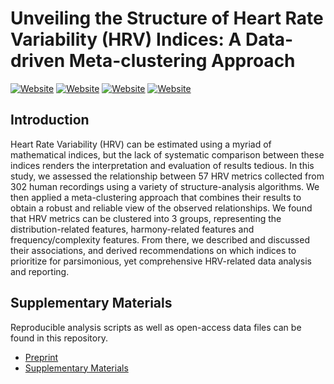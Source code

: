 <!-- 
!!!! IMPORTANT: run `source("utils/render.R")` to publish instead of clicking on 'Knit'
-->

# Unveiling the Structure of Heart Rate Variability (HRV) Indices: A Data-driven Meta-clustering Approach

[![Website](https://img.shields.io/badge/repo-Readme-2196F3)](https://github.com/Tam-Pham/HRVStructure)
[![Website](https://img.shields.io/badge/visit-website-E91E63)](https://realitybending.github.io/TemplateResults/)
[![Website](https://img.shields.io/badge/download-.docx-FF5722)](https://github.com/RealityBending/TemplateResults/raw/main/word_and_pdf/SupplementaryMaterials.docx)
[![Website](https://img.shields.io/badge/see-.pdf-FF9800)](https://github.com/RealityBending/TemplateResults/blob/main/word_and_pdf/SupplementaryMaterials.pdf)

## Introduction

Heart Rate Variability (HRV) can be estimated using a myriad of mathematical indices, but the lack of systematic comparison between these indices renders the
interpretation and evaluation of results tedious. In this study, we assessed the relationship between 57 HRV metrics collected from 302 human recordings using a
variety of structure-analysis algorithms. We then applied a meta-clustering approach that combines their results to obtain a robust and reliable view of the observed
relationships. We found that HRV metrics can be clustered into 3 groups, representing the distribution-related features, harmony-related features and
frequency/complexity features. From there, we described and discussed their associations, and derived recommendations on which indices to prioritize for parsimonious,
yet comprehensive HRV-related data analysis and reporting.

## Supplementary Materials

Reproducible analysis scripts as well as open-access data files can be found in this repository. 

- [Preprint](10.31234/osf.io/mwa6x)
- [Supplementary Materials](https://tam-pham.github.io/HRVStructure/)